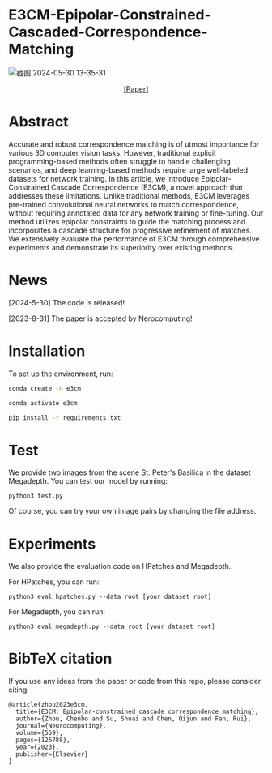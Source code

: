 # E3CM-Epipolar-Constrained-Cascaded-Correspondence-Matching


![截图 2024-05-30 13-35-31](https://github.com/bobojiang26/E3CM-Epipolar-Constrained-Cascaded-Correspondence-Matching/assets/91231457/cd3c79fa-df6a-40e0-9509-9ffc31b02e24)

<p align="center">
  <a href="https://arxiv.org/pdf/2308.16555">[Paper]</a>
</p>



# Abstract

Accurate and robust correspondence matching is of utmost importance for various 3D computer vision tasks. However, traditional explicit programming-based methods often struggle to handle challenging scenarios, and deep learning-based methods require large well-labeled datasets for network training. In this article, we introduce Epipolar-Constrained Cascade Correspondence (E3CM), a novel approach that addresses these limitations. Unlike traditional methods, E3CM leverages pre-trained convolutional neural networks to match correspondence, without requiring annotated data for any network training or fine-tuning. Our method utilizes epipolar constraints to guide the matching process and incorporates a cascade structure for progressive refinement of matches. We extensively evaluate the performance of E3CM through comprehensive experiments and demonstrate its superiority over existing methods.

# News
[2024-5-30] The code is released!

[2023-8-31] The paper is accepted by Nerocomputing!

# Installation
To set up the environment, run:

```sh
conda create -n e3cm

conda activate e3cm

pip install -r requirements.txt
```

# Test
We provide two images from the scene St. Peter's Basilica in the dataset Megadepth. You can test our model by running:

```
python3 test.py
```

Of course, you can try your own image pairs by changing the file address.


# Experiments

We also provide the evaluation code on HPatches and Megadepth.

For HPatches, you can run:
```
python3 eval_hpatches.py --data_root [your dataset root]
```

For Megadepth, you can run:
```
python3 eval_megadepth.py --data_root [your dataset root]
```


# BibTeX citation

If you use any ideas from the paper or code from this repo, please consider citing:

```
@article{zhou2023e3cm,
  title={E3CM: Epipolar-constrained cascade correspondence matching},
  author={Zhou, Chenbo and Su, Shuai and Chen, Qijun and Fan, Rui},
  journal={Neurocomputing},
  volume={559},
  pages={126788},
  year={2023},
  publisher={Elsevier}
}
```

